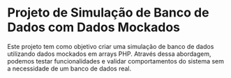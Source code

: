 # Projeto de Simulação de Banco de Dados com Dados Mockados
Este projeto tem como objetivo criar uma simulação de banco de dados utilizando dados mockados em arrays PHP. Através dessa abordagem, podemos testar funcionalidades e validar comportamentos do sistema sem a necessidade de um banco de dados real.
